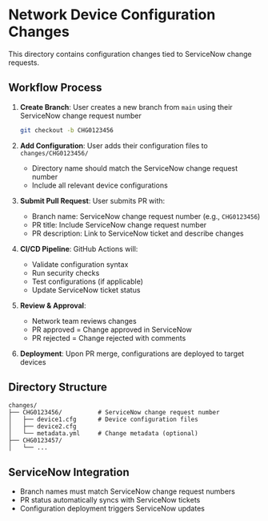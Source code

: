 # Network Device Configuration Changes

This directory contains configuration changes tied to ServiceNow change requests.

## Workflow Process

1. **Create Branch**: User creates a new branch from `main` using their ServiceNow change request number
   ```bash
   git checkout -b CHG0123456
   ```

2. **Add Configuration**: User adds their configuration files to `changes/CHG0123456/`
   - Directory name should match the ServiceNow change request number
   - Include all relevant device configurations

3. **Submit Pull Request**: User submits PR with:
   - Branch name: ServiceNow change request number (e.g., `CHG0123456`)
   - PR title: Include ServiceNow change request number
   - PR description: Link to ServiceNow ticket and describe changes

4. **CI/CD Pipeline**: GitHub Actions will:
   - Validate configuration syntax
   - Run security checks
   - Test configurations (if applicable)
   - Update ServiceNow ticket status

5. **Review & Approval**: 
   - Network team reviews changes
   - PR approved = Change approved in ServiceNow
   - PR rejected = Change rejected with comments

6. **Deployment**: Upon PR merge, configurations are deployed to target devices

## Directory Structure

```
changes/
├── CHG0123456/          # ServiceNow change request number
│   ├── device1.cfg      # Device configuration files
│   ├── device2.cfg
│   └── metadata.yml     # Change metadata (optional)
├── CHG0123457/
│   └── ...
```

## ServiceNow Integration

- Branch names must match ServiceNow change request numbers
- PR status automatically syncs with ServiceNow tickets
- Configuration deployment triggers ServiceNow updates
